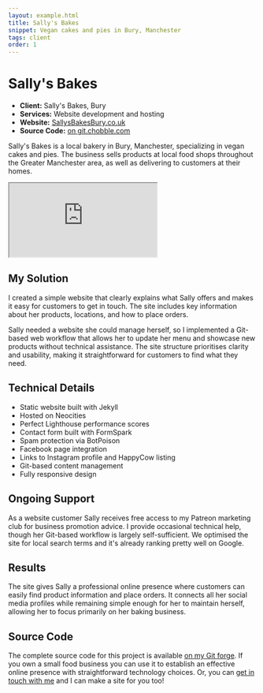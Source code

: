 ```yaml
---
layout: example.html
title: Sally's Bakes
snippet: Vegan cakes and pies in Bury, Manchester
tags: client
order: 1
---
```


# Sally's Bakes

- **Client:** Sally's Bakes, Bury
- **Services:** Website development and hosting
- **Website:** [SallysBakesBury.co.uk](https://sallysbakesbury.co.uk)
- **Source Code:** [on git.chobble.com](https://git.chobble.com/hosted-by-chobble/sallys-bakes)

Sally's Bakes is a local bakery in Bury, Manchester, specializing in vegan cakes and pies. The business sells products at local food shops throughout the Greater Manchester area, as well as delivering to customers at their homes.

<iframe src="https://sallysbakesbury.co.uk"></iframe>

## My Solution

I created a simple website that clearly explains what Sally offers and makes it easy for customers to get in touch. The site includes key information about her products, locations, and how to place orders.

Sally needed a website she could manage herself, so I implemented a Git-based web workflow that allows her to update her menu and showcase new products without technical assistance. The site structure prioritises clarity and usability, making it straightforward for customers to find what they need.

## Technical Details

- Static website built with Jekyll
- Hosted on Neocities
- Perfect Lighthouse performance scores
- Contact form built with FormSpark
- Spam protection via BotPoison
- Facebook page integration
- Links to Instagram profile and HappyCow listing
- Git-based content management
- Fully responsive design

## Ongoing Support

As a website customer Sally receives free access to my Patreon marketing club for business promotion advice. I provide occasional technical help, though her Git-based workflow is largely self-sufficient. We optimised the site for local search terms and it's already ranking pretty well on Google.

## Results

The site gives Sally a professional online presence where customers can easily find product information and place orders. It connects all her social media profiles while remaining simple enough for her to maintain herself, allowing her to focus primarily on her baking business.

## Source Code

The complete source code for this project is available [on my Git forge](https://git.chobble.com/hosted-by-chobble/sallys-bakes). If you own a small food business you can use it to establish an effective online presence with straightforward technology choices. Or, you can [get in touch with me](/contact/) and I can make a site for you too!
